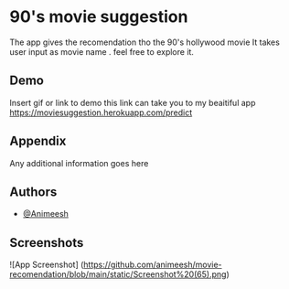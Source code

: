
# 90's movie suggestion

The app gives the recomendation tho the 90's hollywood movie 
It takes user input as movie name .
feel free to explore it.


## Demo

Insert gif or link to demo
this link can take you to my beaitiful app 
https://moviesuggestion.herokuapp.com/predict

  
## Appendix

Any additional information goes here

  
## Authors

- [@Animeesh](https://www.github.com/animeshnayak)

  
## Screenshots

![App Screenshot]
(https://github.com/animeesh/movie-recomendation/blob/main/static/Screenshot%20(65).png)

  
